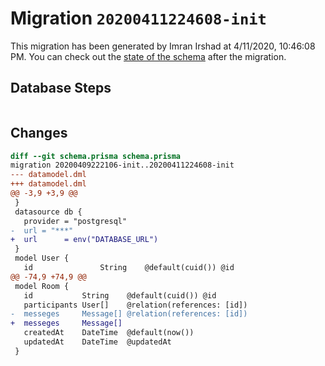 # Migration `20200411224608-init`

This migration has been generated by Imran Irshad at 4/11/2020, 10:46:08 PM.
You can check out the [state of the schema](./schema.prisma) after the migration.

## Database Steps

```sql

```

## Changes

```diff
diff --git schema.prisma schema.prisma
migration 20200409222106-init..20200411224608-init
--- datamodel.dml
+++ datamodel.dml
@@ -3,9 +3,9 @@
 }
 datasource db {
   provider = "postgresql"
-  url = "***"
+  url      = env("DATABASE_URL")
 }
 model User {
   id               String    @default(cuid()) @id
@@ -74,9 +74,9 @@
 model Room {
   id           String    @default(cuid()) @id
   participants User[]    @relation(references: [id])
-  messeges     Message[] @relation(references: [id])
+  messeges     Message[]
   createdAt    DateTime  @default(now())
   updatedAt    DateTime  @updatedAt
 }
```


